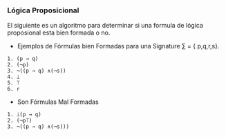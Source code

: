 ### Lógica Proposicional

El siguiente es un algoritmo para determinar si una formula de lógica proposional esta bien formada o no.

* Ejemplos de Fórmulas bien Formadas para una Signature  ∑ = { p,q,r,s}. 

```
1. (p → q)
2. (¬p)
3. ¬((p → q) ∧(¬s))
4. ⟘
5. ⟙
6. r
```

* Son Fórmulas Mal Formadas 

```
1. ⟘(p → q)
2. (¬p⟙)
3. ¬((p → q) ∧(¬s)))
```